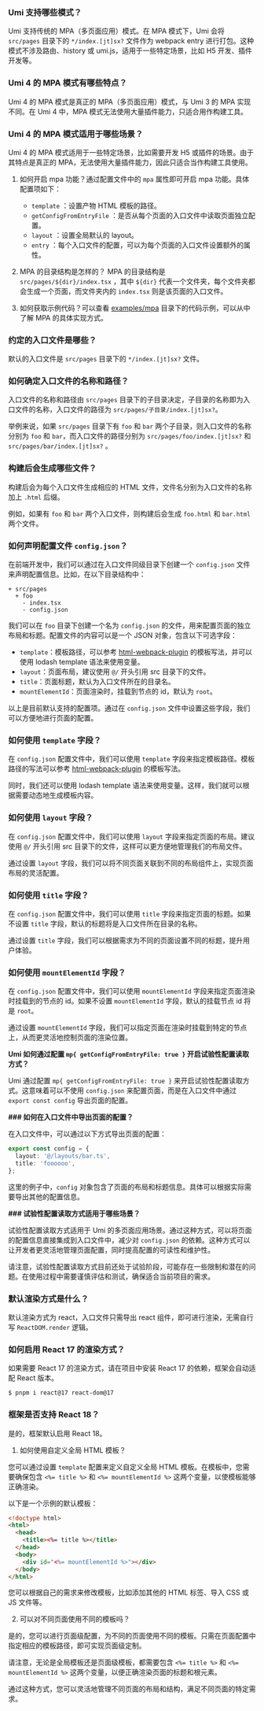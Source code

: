 ### Umi 支持哪些模式？

Umi 支持传统的 MPA（多页面应用）模式。在 MPA 模式下，Umi 会将 `src/pages` 目录下的 `*/index.[jt]sx?` 文件作为 webpack entry 进行打包。这种模式不涉及路由、history 或 umi.js，适用于一些特定场景，比如 H5 开发、插件开发等。

### Umi 4 的 MPA 模式有哪些特点？

Umi 4 的 MPA 模式是真正的 MPA（多页面应用）模式，与 Umi 3 的 MPA 实现不同。在 Umi 4 中，MPA 模式无法使用大量插件能力，只适合用作构建工具。

### Umi 4 的 MPA 模式适用于哪些场景？

Umi 4 的 MPA 模式适用于一些特定场景，比如需要开发 H5 或插件的场景。由于其特点是真正的 MPA，无法使用大量插件能力，因此只适合当作构建工具使用。

1. 如何开启 mpa 功能？通过配置文件中的 `mpa` 属性即可开启 mpa 功能。具体配置项如下：

   - `template` ：设置产物 HTML 模板的路径。
   - `getConfigFromEntryFile` ：是否从每个页面的入口文件中读取页面独立配置。
   - `layout` ：设置全局默认的 layout。
   - `entry` ：每个入口文件的配置，可以为每个页面的入口文件设置额外的属性。

2. MPA 的目录结构是怎样的？ MPA 的目录结构是 `src/pages/${dir}/index.tsx` ，其中 `${dir}` 代表一个文件夹，每个文件夹都会生成一个页面，而文件夹内的 `index.tsx` 则是该页面的入口文件。

3. 如何获取示例代码？可以查看 [examples/mpa](https://github.com/umijs/umi/tree/master/examples/mpa) 目录下的代码示例，可以从中了解 MPA 的具体实现方式。

### 约定的入口文件是哪些？

默认的入口文件是 `src/pages` 目录下的 `*/index.[jt]sx?` 文件。

### 如何确定入口文件的名称和路径？

入口文件的名称和路径由 `src/pages` 目录下的子目录决定，子目录的名称即为入口文件的名称，入口文件的路径为 `src/pages/子目录/index.[jt]sx?`。

举例来说，如果 `src/pages` 目录下有 `foo` 和 `bar` 两个子目录，则入口文件的名称分别为 `foo` 和 `bar`，而入口文件的路径分别为 `src/pages/foo/index.[jt]sx?` 和 `src/pages/bar/index.[jt]sx?` 。

### 构建后会生成哪些文件？

构建后会为每个入口文件生成相应的 HTML 文件，文件名分别为入口文件的名称加上 `.html` 后缀。

例如，如果有 `foo` 和 `bar` 两个入口文件，则构建后会生成 `foo.html` 和 `bar.html` 两个文件。

### 如何声明配置文件 `config.json`？

在前端开发中，我们可以通过在入口文件同级目录下创建一个 `config.json` 文件来声明配置信息。比如，在以下目录结构中：

```
+ src/pages
  + foo
    - index.tsx
    - config.json
```

我们可以在 `foo` 目录下创建一个名为 `config.json` 的文件，用来配置页面的独立布局和标题。配置文件的内容可以是一个 JSON 对象，包含以下可选字段：

- `template`：模板路径，可以参考 [html-webpack-plugin](https://github.com/jantimon/html-webpack-plugin) 的模板写法，并可以使用 lodash template 语法来使用变量。
- `layout`：页面布局，建议使用 `@/` 开头引用 src 目录下的文件。
- `title`：页面标题，默认为入口文件所在的目录名。
- `mountElementId`：页面渲染时，挂载到节点的 id，默认为 `root`。

以上是目前默认支持的配置项。通过在 `config.json` 文件中设置这些字段，我们可以方便地进行页面的配置。

### 如何使用 `template` 字段？

在 `config.json` 配置文件中，我们可以使用 `template` 字段来指定模板路径。模板路径的写法可以参考 [html-webpack-plugin](https://github.com/jantimon/html-webpack-plugin) 的模板写法。

同时，我们还可以使用 lodash template 语法来使用变量。这样，我们就可以根据需要动态地生成模板内容。

### 如何使用 `layout` 字段？

在 `config.json` 配置文件中，我们可以使用 `layout` 字段来指定页面的布局。建议使用 `@/` 开头引用 src 目录下的文件，这样可以更方便地管理我们的布局文件。

通过设置 `layout` 字段，我们可以将不同页面关联到不同的布局组件上，实现页面布局的灵活配置。

### 如何使用 `title` 字段？

在 `config.json` 配置文件中，我们可以使用 `title` 字段来指定页面的标题。如果不设置 `title` 字段，默认的标题将是入口文件所在目录的名称。

通过设置 `title` 字段，我们可以根据需求为不同的页面设置不同的标题，提升用户体验。

### 如何使用 `mountElementId` 字段？

在 `config.json` 配置文件中，我们可以使用 `mountElementId` 字段来指定页面渲染时挂载到的节点的 id。如果不设置 `mountElementId` 字段，默认的挂载节点 id 将是 `root`。

通过设置 `mountElementId` 字段，我们可以指定页面在渲染时挂载到特定的节点上，从而更灵活地控制页面的渲染位置。

**Umi 如何通过配置 `mp{ getConfigFromEntryFile: true }` 开启试验性配置读取方式？**

Umi 通过配置 `mp{ getConfigFromEntryFile: true }` 来开启试验性配置读取方式。这意味着可以不使用 `config.json` 来配置页面，而是在入口文件中通过 `export const config` 导出页面的配置。

**### 如何在入口文件中导出页面的配置？**

在入口文件中，可以通过以下方式导出页面的配置：

```ts
export const config = {
  layout: '@/layouts/bar.ts',
  title: 'foooooo',
};
```

这里的例子中，`config` 对象包含了页面的布局和标题信息。具体可以根据实际需要导出其他的配置信息。

**### 试验性配置读取方式适用于哪些场景？**

试验性配置读取方式适用于 Umi 的多页面应用场景。通过这种方式，可以将页面的配置信息直接集成到入口文件中，减少对 `config.json` 的依赖。这种方式可以让开发者更灵活地管理页面配置，同时提高配置的可读性和维护性。

请注意，试验性配置读取方式目前还处于试验阶段，可能存在一些限制和潜在的问题。在使用过程中需要谨慎评估和测试，确保适合当前项目的需求。

### 默认渲染方式是什么？

默认渲染方式为 react，入口文件只需导出 react 组件，即可进行渲染，无需自行写 `ReactDOM.render` 逻辑。

### 如何启用 React 17 的渲染方式？

如果需要 React 17 的渲染方式，请在项目中安装 React 17 的依赖，框架会自动适配 React 版本。

```bash
$ pnpm i react@17 react-dom@17
```

### 框架是否支持 React 18？

是的，框架默认启用 React 18。

1. 如何使用自定义全局 HTML 模板？

您可以通过设置 `template` 配置来定义自定义全局 HTML 模板。在模板中，您需要确保包含 `<%= title %>` 和 `<%= mountElementId %>` 这两个变量，以使模板能够正确渲染。

以下是一个示例的默认模板：

```html
<!doctype html>
<html>
  <head>
    <title><%= title %></title>
  </head>
  <body>
    <div id="<%= mountElementId %>"></div>
  </body>
</html>
```

您可以根据自己的需求来修改模板，比如添加其他的 HTML 标签、导入 CSS 或 JS 文件等。

2. 可以对不同页面使用不同的模板吗？

是的，您可以进行页面级配置，为不同的页面使用不同的模板。只需在页面配置中指定相应的模板路径，即可实现页面级定制。

请注意，无论是全局模板还是页面级模板，都需要包含 `<%= title %>` 和 `<%= mountElementId %>` 这两个变量，以便正确渲染页面的标题和根元素。

通过这种方式，您可以灵活地管理不同页面的布局和结构，满足不同页面的特定需求。
